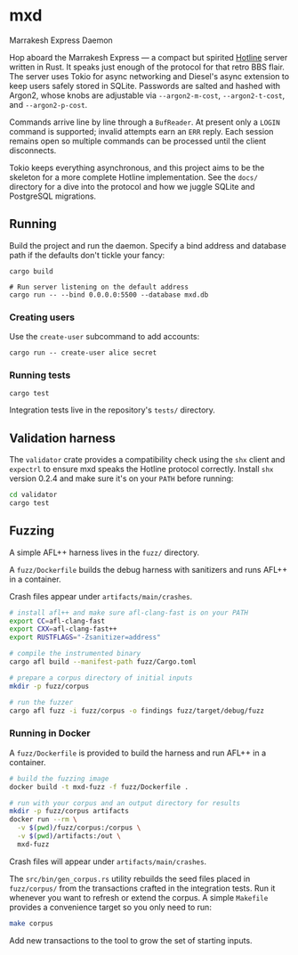 # mxd
Marrakesh Express Daemon

Hop aboard the Marrakesh Express — a compact but spirited
[Hotline](https://hotline.fandom.com/wiki/Virtual1%27s_Hotline_Server_Protocol_Guide)
server written in Rust. It speaks just enough of the protocol for that retro BBS
flair. The server uses Tokio for async networking and Diesel's async extension to
keep users safely stored in SQLite. Passwords are salted and hashed with Argon2,
whose knobs are adjustable via `--argon2-m-cost`, `--argon2-t-cost`, and
`--argon2-p-cost`.

Commands arrive line by line through a `BufReader`. At present only a `LOGIN`
command is supported; invalid attempts earn an `ERR` reply. Each session remains
open so multiple commands can be processed until the client disconnects.

Tokio keeps everything asynchronous, and this project aims to be the skeleton
for a more complete Hotline implementation. See the `docs/` directory for a dive
into the protocol and how we juggle SQLite and PostgreSQL migrations.

## Running

Build the project and run the daemon. Specify a bind address and database path if the defaults don't tickle your fancy:

```
cargo build

# Run server listening on the default address
cargo run -- --bind 0.0.0.0:5500 --database mxd.db
```

### Creating users

Use the `create-user` subcommand to add accounts:

```
cargo run -- create-user alice secret
```

### Running tests

```
cargo test
```

Integration tests live in the repository's `tests/` directory.


## Validation harness

The `validator` crate provides a compatibility check using the `shx` client and `expectrl` to ensure mxd speaks the Hotline protocol correctly. Install `shx` version 0.2.4 and make sure it's on your `PATH` before running:

```bash
cd validator
cargo test
```

## Fuzzing

A simple AFL++ harness lives in the `fuzz/` directory.

A `fuzz/Dockerfile` builds the debug harness with sanitizers and runs AFL++ in a container.

Crash files appear under `artifacts/main/crashes`.

```bash
# install afl++ and make sure afl-clang-fast is on your PATH
export CC=afl-clang-fast
export CXX=afl-clang-fast++
export RUSTFLAGS="-Zsanitizer=address"

# compile the instrumented binary
cargo afl build --manifest-path fuzz/Cargo.toml

# prepare a corpus directory of initial inputs
mkdir -p fuzz/corpus

# run the fuzzer
cargo afl fuzz -i fuzz/corpus -o findings fuzz/target/debug/fuzz
```

### Running in Docker

A `fuzz/Dockerfile` is provided to build the harness and run AFL++ in a container.

```bash
# build the fuzzing image
docker build -t mxd-fuzz -f fuzz/Dockerfile .

# run with your corpus and an output directory for results
mkdir -p fuzz/corpus artifacts
docker run --rm \
  -v $(pwd)/fuzz/corpus:/corpus \
  -v $(pwd)/artifacts:/out \
  mxd-fuzz
```

Crash files will appear under `artifacts/main/crashes`.

The `src/bin/gen_corpus.rs` utility rebuilds the seed files placed in
`fuzz/corpus/` from the transactions crafted in the integration tests.
Run it whenever you want to refresh or extend the corpus. A simple
`Makefile` provides a convenience target so you only need to run:

```bash
make corpus
```

Add new transactions to the tool to grow the set of starting inputs.
